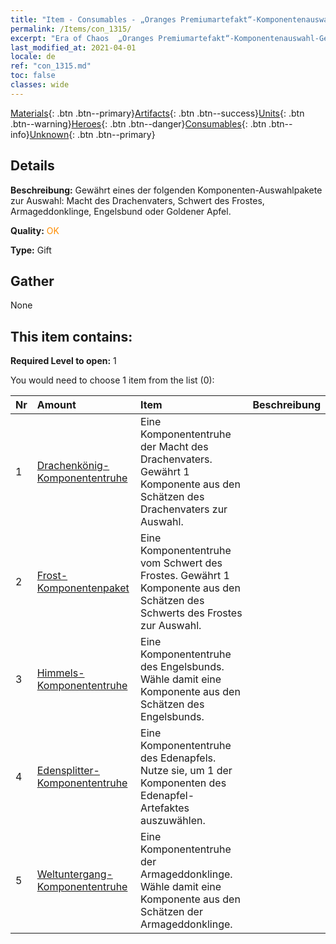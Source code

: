 ```yaml
---
title: "Item - Consumables - „Oranges Premiumartefakt“-Komponentenauswahl-Geschenkbox"
permalink: /Items/con_1315/
excerpt: "Era of Chaos  „Oranges Premiumartefakt“-Komponentenauswahl-Geschenkbox"
last_modified_at: 2021-04-01
locale: de
ref: "con_1315.md"
toc: false
classes: wide
---
```

 [Materials](/de/Items/){: .btn .btn--primary}[Artifacts](/de/Items/Artifacts/){: .btn .btn--success}[Units](/de/Items/Units/){: .btn .btn--warning}[Heroes](/de/Items/Heroes/){: .btn .btn--danger}[Consumables](/de/Items/Consumables/){: .btn .btn--info}[Unknown](/de/Items/Unknown/){: .btn .btn--primary}

## Details
 **Beschreibung:** Gewährt eines der folgenden Komponenten-Auswahlpakete zur Auswahl: Macht des Drachenvaters, Schwert des Frostes, Armageddonklinge, Engelsbund oder Goldener Apfel.

 **Quality:** <span style="color: #FF8C00">OK</span>

 **Type:** Gift

## Gather

  None

## This item contains:

 **Required Level to open:** 1

 You would need to choose 1 item from the list (0):

  | Nr | Amount |     Item    | Beschreibung |
  |:---|:-------|:------------|:-----------:|
  | 1 | [Drachenkönig- Komponententruhe](/de/Items/con_1348/) | Eine Komponententruhe der Macht des Drachenvaters. Gewährt 1 Komponente aus den Schätzen des Drachenvaters zur Auswahl. | 
  | 2 | [Frost-Komponentenpaket](/de/Items/con_1352/) | Eine Komponententruhe vom Schwert des Frostes. Gewährt 1 Komponente aus den Schätzen des Schwerts des Frostes zur Auswahl. | 
  | 3 | [Himmels-Komponententruhe](/de/Items/con_1354/) | Eine Komponententruhe des Engelsbunds. Wähle damit eine Komponente aus den Schätzen des Engelsbunds. | 
  | 4 | [Edensplitter-Komponententruhe](/de/Items/con_1864/) | Eine Komponententruhe des Edenapfels. Nutze sie, um 1 der Komponenten des Edenapfel-Artefaktes auszuwählen. | 
  | 5 | [Weltuntergang-Komponententruhe](/de/Items/con_1360/) | Eine Komponententruhe der Armageddonklinge. Wähle damit eine Komponente aus den Schätzen der Armageddonklinge. | 
